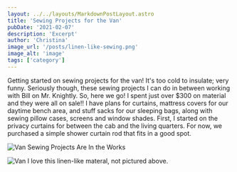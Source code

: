 ```yaml
---
layout: ../../layouts/MarkdownPostLayout.astro
title: 'Sewing Projects for the Van'
pubDate: '2021-02-07'
description: 'Excerpt'
author: 'Christina'
image_url: '/posts/linen-like-sewing.png'
image_alt: 'image'
tags: ['category']
---
```


Getting started on sewing projects for the van! It's too cold to insulate; very funny. Seriously though, these sewing projects I can do in between working with Bill on Mr. Knightly. So, here we go! I spent just over $300 on material and they were all on sale!! I have plans for curtains, mattress covers for our daytime bench area, and stuff sacks for our sleeping bags, along with sewing pillow cases, screens and window shades. First, I started on the privacy curtains for between the cab and the living quarters. For now, we purchased a simple shower curtain rod that fits in a good spot.

![Van](images/posts/IMG_0948.jpeg)
Sewing Projects Are In the Works

![Van](images/posts/IMG_0957.jpeg)
I love this linen-like materal, not pictured above.
